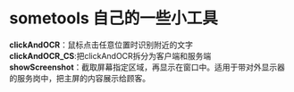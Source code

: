 # sometools 自己的一些小工具    
  
__clickAndOCR__：鼠标点击任意位置时识别附近的文字   
__clickAndOCR_CS__:把clickAndOCR拆分为客户端和服务端   
__showScreenshot__：截取屏幕指定区域，再显示在窗口中。适用于带对外显示器的服务岗中，把主屏的内容展示给顾客。
